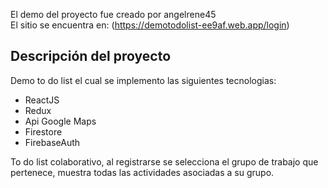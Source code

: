 El demo del proyecto fue creado por angelrene45   
El sitio se encuentra en: (https://demotodolist-ee9af.web.app/login)  

## Descripción del proyecto

Demo to do list el cual se implemento las siguientes tecnologias:  
* ReactJS
* Redux
* Api Google Maps
* Firestore  
* FirebaseAuth

To do list colaborativo, al registrarse se selecciona el grupo de trabajo que pertenece,
muestra todas las actividades asociadas a su grupo.
